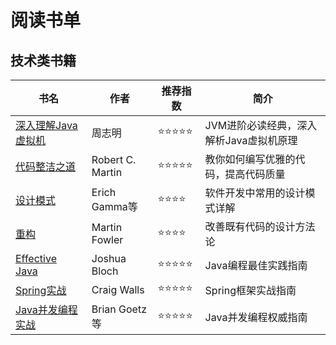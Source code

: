 # 阅读书单

## 技术类书籍

| 书名 | 作者 | 推荐指数 | 简介 |
|------|------|----------|------|
| [深入理解Java虚拟机](tech/jvm.md) | 周志明 | ⭐⭐⭐⭐⭐ | JVM进阶必读经典，深入解析Java虚拟机原理 |
| [代码整洁之道](tech/clean-code.md) | Robert C. Martin | ⭐⭐⭐⭐⭐ | 教你如何编写优雅的代码，提高代码质量 |
| [设计模式](tech/design-patterns.md) | Erich Gamma等 | ⭐⭐⭐⭐ | 软件开发中常用的设计模式详解 |
| [重构](tech/refactoring.md) | Martin Fowler | ⭐⭐⭐⭐ | 改善既有代码的设计方法论 |
| [Effective Java](tech/effective-java.md) | Joshua Bloch | ⭐⭐⭐⭐⭐ | Java编程最佳实践指南 |
| [Spring实战](tech/spring-in-action.md) | Craig Walls | ⭐⭐⭐⭐⭐ | Spring框架实战指南 |
| [Java并发编程实战](tech/java-concurrency.md) | Brian Goetz等 | ⭐⭐⭐⭐⭐ | Java并发编程权威指南 |